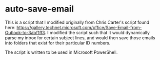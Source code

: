 # auto-save-email

This is a script that I modified originally from Chris Carter's script found here: https://gallery.technet.microsoft.com/office/Save-Email-from-Outlook-to-3abf1ff3.
I modified the script such that it would dynamically parse my inbox for certain subject lines, and would then save those 
emails into folders that exist for their particular ID numbers.

The script is written to be used in Microsoft PowerShell.
